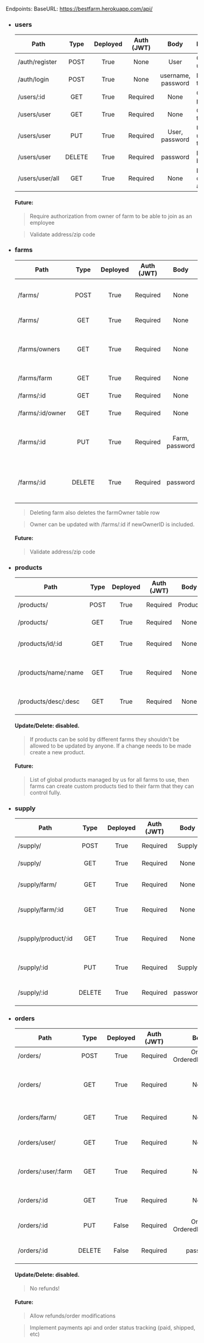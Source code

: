 Endpoints:
BaseURL:
https://bestfarm.herokuapp.com/api/

- ### users
    | Path              | Type   | Deployed | Auth (JWT) | Body               | Description                   |
    | ----------------- |:------:|:--------:|:----------:|:------------------:| ----------------------------- |
    | /auth/register    | POST   |     True | None       | User               | Create new user               |
    | /auth/login       | POST   |     True | None       | username, password | Log in, get token             |
    | /users/:id        | GET    |     True | Required   | None               | Get user by param ID          |
    | /users/user       | GET    |     True | Required   | None               | Get user by token             |
    | /users/user       | PUT    |     True | Required   | User, password     | Update user by token          |
    | /users/user       | DELETE |     True | Required   | password           | Delete user by token          |
    | /users/user/all   | GET    |     True | Required   | None               | Debug only, return all users  |
    #### Future:
    >Require authorization from owner of farm to be able to join as an employee

    >Validate address/zip code
    
- ### farms
    | Path              | Type   | Deployed | Auth (JWT) | Body           | Description                                       |
    | ----------------- |:------:|:--------:|:---------: |:--------------:| ------------------------------------------------- |
    | /farms/           | POST   |     True | Required   | None           | Create new farm. Owner by token                   |
    | /farms/           | GET    |     True | Required   | None           | Get all farms                                     |
    | /farms/owners     | GET    |     True | Required   | None           | Get all owners, for debugging and may be disabled |
    | /farms/farm       | GET    |     True | Required   | None           | Get farm by token                                 |
    | /farms/:id        | GET    |     True | Required   | None           | Get farm by param ID                              |
    | /farms/:id/owner  | GET    |     True | Required   | None           | Get owner by farm ID                              |
    | /farms/:id        | PUT    |     True | Required   | Farm, password | Update farm by id- user must be owner of farm.    |
    | /farms/:id        | DELETE |     True | Required   | password       | Delete farm by id- user must be owner of farm.    |
    >Deleting farm also deletes the farmOwner table row

    >Owner can be updated with /farms/:id if newOwnerID is included.

    #### Future:
    >Validate address/zip code

- ### products
    | Path                 | Type   | Deployed | Auth (JWT) | Body     | Description                        |
    | -------------------- |:------:|:--------:|:---------: |:--------:| ---------------------------------- |
    | /products/           | POST   |     True | Required   | Product  | Create new product                 |
    | /products/           | GET    |     True | Required   | None     | Get all products                   |
    | /products/id/:id     | GET    |     True | Required   | None     | Get product by param ID            |
    | /products/name/:name | GET    |     True | Required   | None     | Search/get products by param name  |
    | /products/desc/:desc | GET    |     True | Required   | None     | Search/get products by param desc  |
    #### Update/Delete: disabled. 
    >If products can be sold by different farms they shouldn't be allowed to be updated by anyone. If a change needs to be made create a new product. 

    #### Future:
    >List of global products managed by us for all farms to use, then farms can create custom products tied to their farm that they can control fully.

- ### supply
    | Path                 | Type   | Deployed | Auth (JWT) | Body     | Description                        |
    | -------------------- |:------:|:--------:|:---------: |:--------:| ---------------------------------- |
    | /supply/             | POST   |     True | Required   | Supply   | Create new supply                  |
    | /supply/             | GET    |     True | Required   | None     | Get all supplies                   |
    | /supply/farm/        | GET    |     True | Required   | None     | Get supply by farm by token        |
    | /supply/farm/:id     | GET    |     True | Required   | None     | Get supply by farm by ID           |
    | /supply/product/:id  | GET    |     True | Required   | None     | Get farms and supply by product ID |
    | /supply/:id          | PUT    |     True | Required   | Supply   | Update supply by supply ID.        |
    | /supply/:id          | DELETE |     True | Required   | password | Delete supply by supply ID.        |

- ### orders
    | Path                 | Type   | Deployed | Auth (JWT) | Body                     | Description                          |
    | -------------------- |:------:|:--------:|:---------: |:------------------------:| ------------------------------------ |
    | /orders/             | POST   |     True | Required   | Order, OrderedProducts[] | Create new order                     |
    | /orders/             | GET    |     True | Required   | None                     | Get all orders (debug only, remove)  |
    | /orders/farm/        | GET    |     True | Required   | None                     | Get order by farm by token           |
    | /orders/user/        | GET    |     True | Required   | None                     | Get order by user by token           |
    | /orders/:user/:farm  | GET    |     True | Required   | None                     | Get order by user and farm by params |
    | /orders/:id          | GET    |     True | Required   | None                     | Get order by param ID                |
    | /orders/:id          | PUT    |    False | Required   | Order, OrderedProducts[] | Update order by order ID.            |
    | /orders/:id          | DELETE |    False | Required   | password                 | Delete order by order ID.            |
    #### Update/Delete: disabled. 
    >No refunds!

    #### Future:
    >Allow refunds/order modifications
    
    >Implement payments api and order status tracking (paid, shipped, etc)